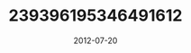 ---
title: "239396195346491612"
cover: "2012-07-20 14.24.32 239396195346491612_46248401"
photo: "2012-07-20 14.24.32 239396195346491612_46248401"
date: "2012-07-20"
type: "photo"
---